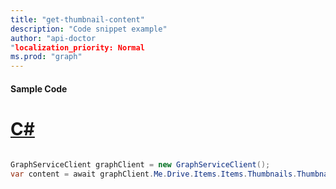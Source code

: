 ```yaml
---
title: "get-thumbnail-content"
description: "Code snippet example" 
author: "api-doctor
"localization_priority: Normal
ms.prod: "graph"
--- 
```

#### Sample Code
# [C#](#tab/Csharp)

```C#

GraphServiceClient graphClient = new GraphServiceClient();
var content = await graphClient.Me.Drive.Items.Items.Thumbnails.Thumbnails.{size}.Content.Request().GetAsync();

```